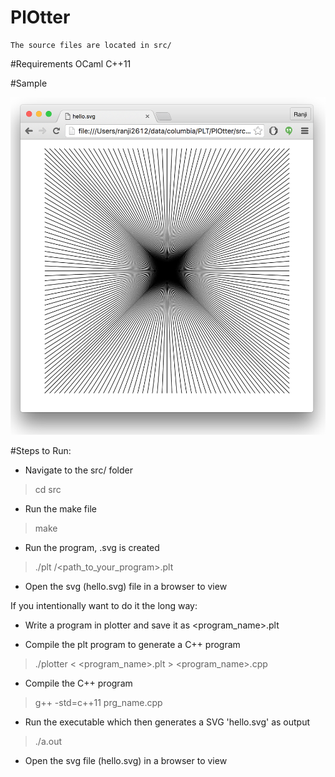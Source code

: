 # PlOtter

    The source files are located in src/

#Requirements
	OCaml
	C++11
    
#Sample

![Alt text](https://github.com/saniaarif22/PlOtter/blob/master/sample/sample1.png?raw=true "Sample 1")

#Steps to Run:

  - Navigate to the src/ folder
  > cd src
  
  - Run the make file
  > make
  
  - Run the program, <program name>.svg is created
  > ./plt /<path_to_your_program>.plt

  - Open the svg (hello.svg) file in a browser to view



  If you intentionally want to do it the long way: 
  
  - Write a program in plotter and save it as <program_name>.plt

  - Compile the plt program to generate a C++ program
  > ./plotter < <program_name>.plt > <program_name>.cpp

  - Compile the C++ program
  > g++ -std=c++11 prg_name.cpp
  
  - Run the executable which then generates a SVG 'hello.svg' as output
  > ./a.out

  - Open the svg file (hello.svg) in a browser to view
